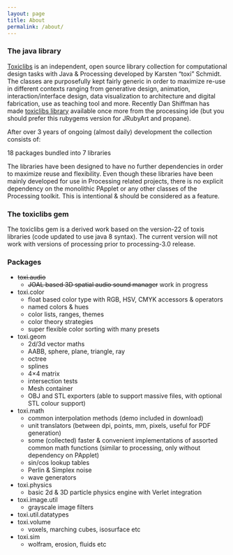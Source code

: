 ```yaml
---
layout: page
title: About
permalink: /about/
---
```

### The java library ###

[Toxiclibs][toxiclibs] is an independent, open source library collection for computational design tasks with Java & Processing developed by Karsten “toxi” Schmidt. The classes are purposefully kept fairly generic in order to maximize re-use in different contexts ranging from generative design, animation, interaction/interface design, data visualization to architecture and digital fabrication, use as teaching tool and more. Recently Dan Shiffman has made [toxiclibs library][shiffman] available once more from the processing ide (but you should prefer this rubygems version for JRubyArt and propane).


After over 3 years of ongoing (almost daily) development the collection consists of:

18 packages bundled into 7 libraries

The libraries have been designed to have no further dependencies in order to maximize reuse and flexibility. Even though these libraries have been mainly developed for use in Processing related projects, there is no explicit dependency on the monolithic PApplet or any other classes of the Processing toolkit. This is intentional & should be considered as a feature.

### The toxiclibs gem ###

The toxiclibs gem is a derived work based on the version-22 of toxis libraries (code updated to use java 8 syntax). The current version will not work with versions of processing prior to processing-3.0 release.

### Packages ###

* <s>toxi.audio</s>
   * <s>JOAL based 3D spatial audio sound manager</s> work in progress
* toxi.color
  * float based color type with RGB, HSV, CMYK accessors & operators
  * named colors & hues
  * color lists, ranges, themes
  * color theory strategies
  * super flexible color sorting with many presets
* toxi.geom
  * 2d/3d vector maths
  * AABB, sphere, plane, triangle, ray
  * octree
  * splines
  * 4×4 matrix
  * intersection tests
  * Mesh container
  * OBJ and STL exporters (able to support massive files, with optional STL colour support)
* toxi.math
   * common interpolation methods (demo included in download)
   * unit translators (between dpi, points, mm, pixels, useful for PDF generation)
   * some (collected) faster & convenient implementations of assorted common math functions (similar to processing, only without dependency on PApplet)
   * sin/cos lookup tables
   * Perlin & Simplex noise
   * wave generators
* toxi.physics
   * basic 2d & 3D particle physics engine with Verlet integration
* toxi.image.util
   * grayscale image filters
* toxi.util.datatypes
* toxi.volume
  * voxels, marching cubes, isosurface etc
* toxi.sim  
  * wolfram, erosion, fluids etc

[toxiclibs]:http://toxiclibs.org/
[shiffman]:https://github.com/shiffman/toxiclibs
